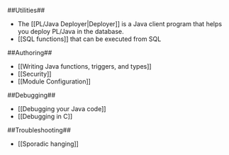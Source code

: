 ##Utilities##
* The [[PL/Java Deployer|Deployer]] is a Java client program that helps you deploy PL/Java in the database.
* [[SQL functions]] that can be executed from SQL

##Authoring##
* [[Writing Java functions, triggers, and types]]
* [[Security]]
* [[Module Configuration]]

##Debugging##
* [[Debugging your Java code]]
* [[Debugging in C]]

##Troubleshooting##
* [[Sporadic hanging]]
